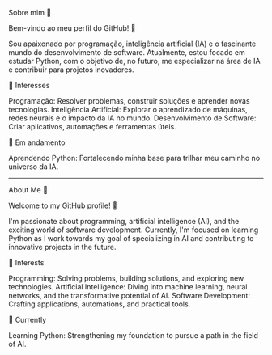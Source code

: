 Sobre mim 👋

Bem-vindo ao meu perfil do GitHub! 🚀

Sou apaixonado por programação, inteligência artificial (IA) e o fascinante mundo do desenvolvimento de software. Atualmente, estou focado em estudar Python, 
com o objetivo de, no futuro, me especializar na área de IA e contribuir para projetos inovadores.

🌟 Interesses

Programação: Resolver problemas, construir soluções e aprender novas tecnologias.
Inteligência Artificial: Explorar o aprendizado de máquinas, redes neurais e o impacto da IA no mundo.
Desenvolvimento de Software: Criar aplicativos, automações e ferramentas úteis.

🌱 Em andamento

Aprendendo Python: Fortalecendo minha base para trilhar meu caminho no universo da IA.
___________________________________________________________________________________________________________

About Me 👋

Welcome to my GitHub profile! 🚀

I'm passionate about programming, artificial intelligence (AI), and the exciting world of software development. Currently, I'm focused on learning Python 
as I work towards my goal of specializing in AI and contributing to innovative projects in the future.

🌟 Interests

Programming: Solving problems, building solutions, and exploring new technologies.
Artificial Intelligence: Diving into machine learning, neural networks, and the transformative potential of AI.
Software Development: Crafting applications, automations, and practical tools.

🌱 Currently

Learning Python: Strengthening my foundation to pursue a path in the field of AI.
